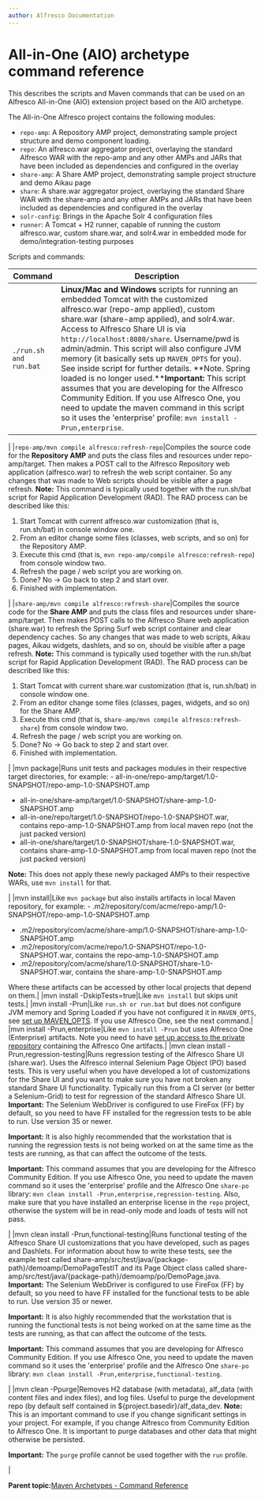 ```yaml
---
author: Alfresco Documentation
---
```


# All-in-One \(AIO\) archetype command reference

This describes the scripts and Maven commands that can be used on an Alfresco All-in-One \(AIO\) extension project based on the AIO archetype.

The All-in-One Alfresco project contains the following modules:

-   `repo-amp`: A Repository AMP project, demonstrating sample project structure and demo component loading.
-   `repo`: An alfresco.war aggregator project, overlaying the standard Alfresco WAR with the repo-amp and any other AMPs and JARs that have been included as dependencies and configured in the overlay
-   `share-amp`: A Share AMP project, demonstrating sample project structure and demo Aikau page
-   `share`: A share.war aggregator project, overlaying the standard Share WAR with the share-amp and any other AMPs and JARs that have been included as dependencies and configured in the overlay
-   `solr-config`: Brings in the Apache Solr 4 configuration files
-   `runner`: A Tomcat + H2 runner, capable of running the custom alfresco.war, custom share.war, and solr4.war in embedded mode for demo/integration-testing purposes

Scripts and commands:

|Command|Description|
|-------|-----------|
|`./run.sh and run.bat`|**Linux/Mac and Windows** scripts for running an embedded Tomcat with the customized alfresco.war \(repo-amp applied\), custom share.war \(share-amp applied\), and solr4.war. Access to Alfresco Share UI is via `http://localhost:8080/share`. Username/pwd is admin/admin. This script will also configure JVM memory \(it basically sets up `MAVEN_OPTS` for you\). See inside script for further details. **Note. Spring loaded is no longer used.****Important:** This script assumes that you are developing for the Alfresco Community Edition. If you use Alfresco One, you need to update the maven command in this script so it uses the 'enterprise' profile: `mvn install -Prun,enterprise`.

|
|`repo-amp/mvn compile alfresco:refresh-repo`|Compiles the source code for the **Repository AMP** and puts the class files and resources under repo-amp/target. Then makes a POST call to the Alfresco Repository web application \(alfresco.war\) to refresh the web script container. So any changes that was made to Web scripts should be visible after a page refresh. **Note:** This command is typically used together with the run.sh/bat script for Rapid Application Development \(RAD\). The RAD process can be described like this:

1.  Start Tomcat with current alfresco.war customization \(that is, run.sh/bat\) in console window one.
2.  From an editor change some files \(classes, web scripts, and so on\) for the Repository AMP.
3.  Execute this cmd \(that is, `mvn repo-amp/compile alfresco:refresh-repo`\) from console window two.
4.  Refresh the page / web script you are working on.
5.  Done? No -\> Go back to step 2 and start over.
6.  Finished with implementation.

|
|`share-amp/mvn compile alfresco:refresh-share`|Compiles the source code for the **Share AMP** and puts the class files and resources under share-amp/target. Then makes POST calls to the Alfresco Share web application \(share.war\) to refresh the Spring Surf web script container and clear dependency caches. So any changes that was made to web scripts, Aikau pages, Aikau widgets, dashlets, and so on, should be visible after a page refresh. **Note:** This command is typically used together with the run.sh/bat script for Rapid Application Development \(RAD\). The RAD process can be described like this:

1.  Start Tomcat with current share.war customization \(that is, run.sh/bat\) in console window one.
2.  From an editor change some files \(classes, pages, widgets, and so on\) for the Share AMP.
3.  Execute this cmd \(that is, s`hare-amp/mvn compile alfresco:refresh-share`\) from console window two.
4.  Refresh the page / web script you are working on.
5.  Done? No -\> Go back to step 2 and start over.
6.  Finished with implementation.

|
|mvn package|Runs unit tests and packages modules in their respective target directories, for example: -   all-in-one/repo-amp/target/1.0-SNAPSHOT/repo-amp-1.0-SNAPSHOT.amp
-   all-in-one/share-amp/target/1.0-SNAPSHOT/share-amp-1.0-SNAPSHOT.amp
-   all-in-one/repo/target/1.0-SNAPSHOT/repo-1.0-SNAPSHOT.war, contains repo-amp-1.0-SNAPSHOT.amp from local maven repo \(not the just packed version\)
-   all-in-one/share/target/1.0-SNAPSHOT/share-1.0-SNAPSHOT.war, contains share-amp-1.0-SNAPSHOT.amp from local maven repo \(not the just packed version\)

 **Note:** This does not apply these newly packaged AMPs to their respective WARs, use `mvn install` for that.

|
|mvn install|Like `mvn package` but also installs artifacts in local Maven repository, for example: -   .m2/repository/com/acme/repo-amp/1.0-SNAPSHOT/repo-amp-1.0-SNAPSHOT.amp
-   .m2/repository/com/acme/share-amp/1.0-SNAPSHOT/share-amp-1.0-SNAPSHOT.amp
-   .m2/repository/com/acme/repo/1.0-SNAPSHOT/repo-1.0-SNAPSHOT.war, contains the repo-amp-1.0-SNAPSHOT.amp
-   .m2/repository/com/acme/share/1.0-SNAPSHOT/share-1.0-SNAPSHOT.war, contains the share-amp-1.0-SNAPSHOT.amp

Where these artifacts can be accessed by other local projects that depend on them.|
|mvn install -DskipTests=true|Like `mvn install` but skips unit tests.|
|mvn install -Prun|Like `run.sh or run.bat` but does not configure JVM memory and Spring Loaded if you have not configured it in `MAVEN_OPTS`, see [set up MAVEN\_OPTS](../tasks/alfresco-sdk-install-maven-opts.md). If you use Alfresco One, see the next command.|
|mvn install -Prun,enterprise|Like `mvn install -Prun` but uses Alfresco One \(Enterprise\) artifacts. Note you need to have [set up access to the private repository](../tasks/alfresco-sdk-tutorials-configure-maven-enterprise.md) containing the Alfresco One artifacts.|
|mvn clean install -Prun,regression-testing|Runs regression testing of the Alfresco Share UI \(share.war\). Uses the Alfresco internal Selenium Page Object \(PO\) based tests. This is very useful when you have developed a lot of customizations for the Share UI and you want to make sure you have not broken any standard Share UI functionality. Typically run this from a CI server \(or better a Selenium-Grid\) to test for regression of the standard Alfresco Share UI. **Important:** The Selenium WebDriver is configured to use FireFox \(FF\) by default, so you need to have FF installed for the regression tests to be able to run. Use version 35 or newer.

 **Important:** It is also highly recommended that the workstation that is running the regression tests is not being worked on at the same time as the tests are running, as that can affect the outcome of the tests.

 **Important:** This command assumes that you are developing for the Alfresco Community Edition. If you use Alfresco One, you need to update the maven command so it uses the 'enterprise' profile and the Alfresco One `share-po` library: `mvn clean install -Prun,enterprise,regression-testing`. Also, make sure that you have installed an enterprise license in the `repo` project, otherwise the system will be in read-only mode and loads of tests will not pass.

|
|mvn clean install -Prun,functional-testing|Runs functional testing of the Alfresco Share UI customizations that you have developed, such as pages and Dashlets. For information about how to write these tests, see the example test called share-amp/src/test/java/\{package-path\}/demoamp/DemoPageTestIT and its Page Object class called share-amp/src/test/java/\{package-path\}/demoamp/po/DemoPage.java. **Important:** The Selenium WebDriver is configured to use FireFox \(FF\) by default, so you need to have FF installed for the functional tests to be able to run. Use version 35 or newer.

 **Important:** It is also highly recommended that the workstation that is running the functional tests is not being worked on at the same time as the tests are running, as that can affect the outcome of the tests.

 **Important:** This command assumes that you are developing for Alfresco Community Edition. If you use Alfresco One, you need to update the maven command so it uses the 'enterprise' profile and the Alfresco One `share-po` library: `mvn clean install -Prun,enterprise,functional-testing`.

|
|mvn clean -Ppurge|Removes H2 database \(with metadata\), alf\_data \(with content files and index files\), and log files. Useful to purge the development repo \(by default self contained in $\{project.basedir\}/alf\_data\_dev. **Note:** This is an important command to use if you change significant settings in your project. For example, if you change Alfresco from Community Edition to Alfresco One. It is important to purge databases and other data that might otherwise be persisted.

**Important:** The `purge` profile cannot be used together with the `run` profile.

|

**Parent topic:**[Maven Archetypes - Command Reference](../concepts/alfresco-sdk-cmd-reference.md)

